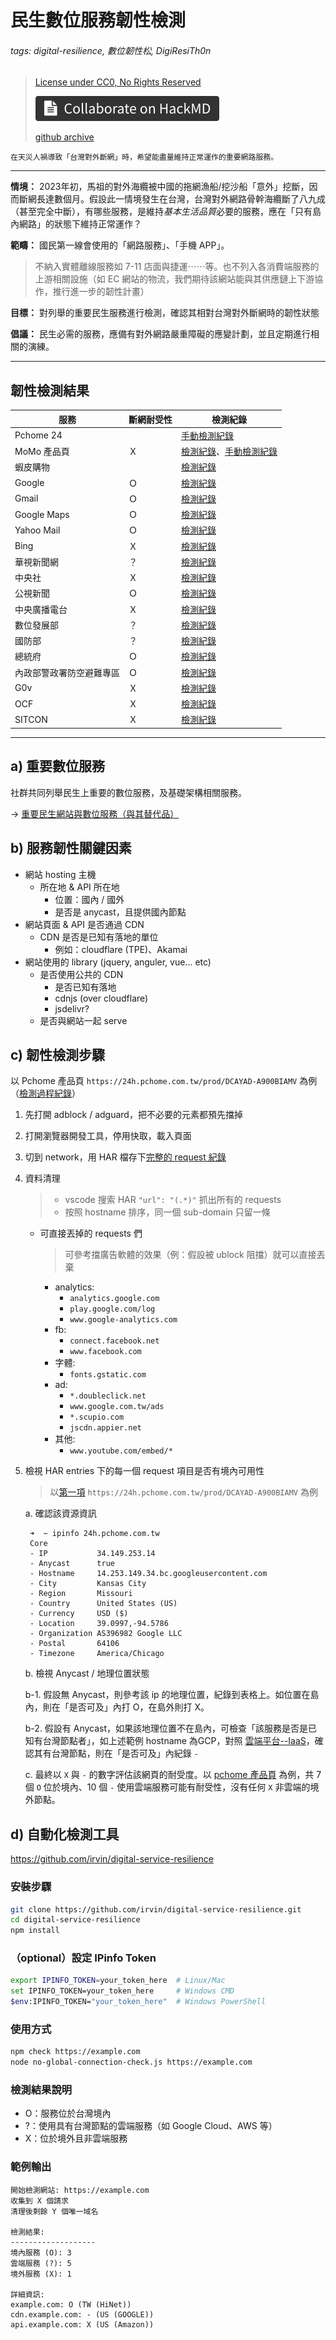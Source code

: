 # 民生數位服務韌性檢測

###### tags: digital-resilience, 數位韌性松, DigiResiTh0n

> [License under CC0, No Rights Reserved](https://creativecommons.org/public-domain/cc0/)
> 
> [![Colloborate on HackMD](badge.svg)](https://g0v.hackmd.io/@irvin/digital-services-resilience)
> 
> [github archive](https://github.com/irvin/digital-service-resilience)

```
在天災人禍導致「台灣對外斷網」時，希望能盡量維持正常運作的重要網路服務。
```

---

**情境：** 2023年初，馬祖的對外海纜被中國的拖網漁船/挖沙船「意外」挖斷，因而斷網長達數個月。假設此一情境發生在台灣，台灣對外網路骨幹海纜斷了八九成（甚至完全中斷），有哪些服務，是維持*基本生活品質*必要的服務，應在「只有島內網路」的狀態下維持正常運作？

**範疇：** 國民第一線會使用的「網路服務」、「手機 APP」。

> 不納入實體離線服務如 7-11 店面與捷運⋯⋯等。也不列入各消費端服務的上游相關設施（如 EC 網站的物流，我們期待該網站能與其供應鏈上下游協作，推行進一步的韌性計畫）

**目標：** 對列舉的重要民生服務進行檢測，確認其相對台灣對外斷網時的韌性狀態

**倡議：** 民生必需的服務，應備有對外網路嚴重障礙的應變計劃，並且定期進行相關的演練。

---

## 韌性檢測結果


| 服務 | 斷網耐受性 | 檢測紀錄 |
| -------- | -------- | -------- |
| Pchome 24 |  | [手動檢測紀錄](https://g0v.hackmd.io/5siiuEN1RAuFAI2H7l-phQ)
| MoMo 產品頁 | Ｘ | [檢測紀錄](https://irvin.github.io/web-resilience-test-result/?url=https://www.momoshop.com.tw/category/LgrpCategory.jsp?l_code=2180000000)、[手動檢測紀錄](https://g0v.hackmd.io/9JfXRBRbSV2wE3ULGIL-XA)
| 蝦皮購物 |  | [檢測紀錄](https://irvin.github.io/web-resilience-test-result/?url=google.com)
| Google | Ｏ | [檢測紀錄](https://irvin.github.io/web-resilience-test-result/?url=google.com)
| Gmail | Ｏ  | [檢測紀錄](https://irvin.github.io/web-resilience-test-result/?url=mail.google.com)
| Google Maps | Ｏ  | [檢測紀錄](https://irvin.github.io/web-resilience-test-result/?url=maps.google.com)
| Yahoo Mail | Ｏ | [檢測紀錄](https://irvin.github.io/web-resilience-test-result/?url=mail.yahoo.com)
| Bing | Ｘ | [檢測紀錄](https://irvin.github.io/web-resilience-test-result/?url=www.bing.com)
| 華視新聞網 | ？ | [檢測紀錄](https://irvin.github.io/web-resilience-test-result/?url=https://news.cts.com.tw/cna/politics/202502/202502232440801.html)
| 中央社 | Ｘ | [檢測紀錄](https://irvin.github.io/web-resilience-test-result/?url=https://www.cna.com.tw/news/afe/202210220159.aspx)
| 公視新聞 | Ｏ | [檢測紀錄](https://irvin.github.io/web-resilience-test-result/?url=https://news.pts.org.tw/article/739060)
| 中央廣播電台 | Ｘ | [檢測紀錄](https://irvin.github.io/web-resilience-test-result/?url=www.rti.org.tw)
| 數位發展部 | ？ | [檢測紀錄](https://irvin.github.io/web-resilience-test-result/?url=moda.gov.tw)
| 國防部 | ？ | [檢測紀錄](https://irvin.github.io/web-resilience-test-result/?url=www.mnd.gov.tw)
| 總統府 | Ｏ | [檢測紀錄](https://irvin.github.io/web-resilience-test-result/?url=www.president.gov.tw)
| 內政部警政署防空避難專區 | Ｏ | [檢測紀錄](https://irvin.github.io/web-resilience-test-result/?url=adr.npa.gov.tw)
| G0v | Ｘ | [檢測紀錄](https://irvin.github.io/web-resilience-test-result/?url=g0v.tw)
| OCF | Ｘ | [檢測紀錄](https://irvin.github.io/web-resilience-test-result/?url=ocf.tw)
| SITCON | Ｘ | [檢測紀錄](https://irvin.github.io/web-resilience-test-result/?url=sitcon.org)

---

## a) 重要數位服務

社群共同列舉民生上重要的數位服務，及基礎架構相關服務。

-> [重要民生網站與數位服務（與其替代品）](http://g0v.hackmd.io/lmNxS58KQOm5Rf-H4SbvSw)


## b) 服務韌性關鍵因素

- 網站 hosting 主機 
    - 所在地 & API 所在地
        - 位置：國內 / 國外
        - 是否是 anycast，且提供國內節點
- 網站頁面 & API 是否通過 CDN
    - CDN 是否是已知有落地的單位
        - 例如：cloudflare (TPE)、Akamai
- 網站使用的 library (jquery, anguler, vue... etc)
    - 是否使用公共的 CDN
        - 是否已知有落地
        - cdnjs (over cloudflare)
        - jsdelivr?
    - 是否與網站一起 serve


## c) 韌性檢測步驟

以 Pchome 產品頁 `https://24h.pchome.com.tw/prod/DCAYAD-A900BIAMV` 為例（[檢測過程紀錄](http://g0v.hackmd.io/5siiuEN1RAuFAI2H7l-phQ)）

1. 先打開 adblock / adguard，把不必要的元素都預先擋掉
2. 打開瀏覽器開發工具，停用快取，載入頁面
3. 切到 network，用 HAR 檔存下[完整的 request 紀錄](https://gist.github.com/irvin/8d7527636528fcb64ce2dc6b63679da3)
4. 資料清理
    > - vscode 搜索 HAR `"url": "(.*)"` 抓出所有的 requests
    > - 按照 hostname 排序，同一個 sub-domain 只留一條 
    - 可直接丟掉的 requests 們

        > 可參考擋廣告軟體的效果（例：假設被 ublock 阻擋）就可以直接丟棄
        
        - analytics:
            - `analytics.google.com`
            - `play.google.com/log`
            - `www.google-analytics.com`
        - fb: 
            - `connect.facebook.net`
            - `www.facebook.com`
        - 字體:
            - `fonts.gstatic.com`
        - ad:
            - `*.doubleclick.net`
            - `www.google.com.tw/ads`
            - `*.scupio.com`
            - `jscdn.appier.net`
        - 其他:
            - `www.youtube.com/embed/*`
5. 檢視 HAR entries 下的每一個 request 項目是否有境內可用性
    > 以[第一項](https://gist.github.com/irvin/8d7527636528fcb64ce2dc6b63679da3#file-24h-pchome-com-tw_archive-24-02-24-15-39-25-har-L29) `https://24h.pchome.com.tw/prod/DCAYAD-A900BIAMV` 為例

    a. 確認該資源資訊
        
        ➜  ~ ipinfo 24h.pchome.com.tw
        Core
        - IP           34.149.253.14
        - Anycast      true
        - Hostname     14.253.149.34.bc.googleusercontent.com
        - City         Kansas City
        - Region       Missouri
        - Country      United States (US)
        - Currency     USD ($)
        - Location     39.0997,-94.5786
        - Organization AS396982 Google LLC
        - Postal       64106
        - Timezone     America/Chicago
            
    b. 檢視 Anycast / 地理位置狀態

    b-1. 假設無 Anycast，則參考該 ip 的地理位置，紀錄到表格上。如位置在島內，則在「是否可及」內打 O，在島外則打 X。
    
    b-2. 假設有 Anycast，如果該地理位置不在島內，可檢查「該服務是否是已知有台灣節點者」，如上述範例 hostname 為GCP，對照 [雲端平台--IaaS](https://g0v.hackmd.io/lmNxS58KQOm5Rf-H4SbvSw#雲端平台--IaaS)，確認其有台灣節點，則在「是否可及」內紀錄 `-`
        
    c. 最終以 `X` 與 `-` 的數字評估該網頁的耐受度。以 [pchome 產品頁](https://g0v.hackmd.io/5siiuEN1RAuFAI2H7l-phQ) 為例，共 7 個 `O` 位於境內、10 個 `-` 使用雲端服務可能有耐受性，沒有任何 `X` 非雲端的境外節點。

## d) 自動化檢測工具

https://github.com/irvin/digital-service-resilience

### 安裝步驟
```bash
git clone https://github.com/irvin/digital-service-resilience.git
cd digital-service-resilience
npm install
```

### （optional）設定 IPinfo Token
```bash
export IPINFO_TOKEN=your_token_here  # Linux/Mac
set IPINFO_TOKEN=your_token_here     # Windows CMD
$env:IPINFO_TOKEN="your_token_here"  # Windows PowerShell
```

### 使用方式
```bash
npm check https://example.com
node no-global-connection-check.js https://example.com
```

### 檢測結果說明
- O：服務位於台灣境內
- ?：使用具有台灣節點的雲端服務（如 Google Cloud、AWS 等）
- X：位於境外且非雲端服務

### 範例輸出
```
開始檢測網站: https://example.com
收集到 X 個請求
清理後剩餘 Y 個唯一域名

檢測結果:
-------------------
境內服務 (O): 3
雲端服務 (?): 5
境外服務 (X): 1

詳細資訊:
example.com: O (TW (HiNet))
cdn.example.com: - (US (GOOGLE))
api.example.com: X (US (Amazon))
```

